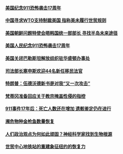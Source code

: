 #### [美国纪念911恐怖袭击17周年](../pages/zg_yre_rvq/4566856.md) 

#### [中国寻求WTO支持制裁美国 指称美未履行世贸规则](../pages/zg_yre_rvq/4566830.md) 

#### [美国朝鲜问题特使会晤韩国统一部部长 寻找半岛未来途径](../pages/zg_yre_rvq/4566713.md) 

#### [美国人民纪念911恐怖袭击17周年](../pages/zg_yre_rvq/4566447.md) 

#### [美国关闭巴勒斯坦解放组织驻华盛顿办事处](../pages/zg_yre_rvq/4566416.md) 

#### [司法部长塞申斯欢迎44名新任移民法官](../pages/zg_yre_rvq/4565934.md) 

#### [特朗普：伍德沃德新书是对我“又一次攻击”](../pages/zg_yre_rvq/4565908.md) 

#### [梵蒂冈准备回应关于教宗掩盖性侵的指控](../pages/zg_yre_rvq/4565892.md) 

#### [911事件17年后：死亡人数还在增加  遗骸鉴定仍在进行](../pages/zg_yre_rvq/4565741.md) 

#### [濒危物种金枪鱼数量恢复](../pages/zg_yre_rvq/4565683.md) 

#### [人们政治观点为何如此顽固？神经科学家找到生物根源](../pages/zg_yre_rvq/4565677.md) 

#### [世贸中心地铁站的重建象征纽约的恢复力](../pages/zg_yre_rvq/4565667.md) 


